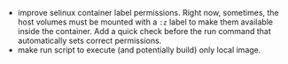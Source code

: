 
- improve selinux container label permissions. Right now, sometimes, the host volumes must be
  mounted with a `:z` label to make them available inside the container. Add a quick check before
  the run command that automatically sets correct permissions.
- make run script to execute (and potentially build) only local image.

